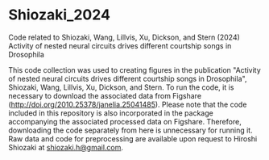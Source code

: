 # Shiozaki_2024
Code related to Shiozaki, Wang, Lillvis, Xu, Dickson, and Stern (2024) Activity of nested neural circuits drives different courtship songs in Drosophila

This code collection was used to creating figures in the publication "Activity of nested neural circuits drives different courtship songs in Drosophila", Shiozaki, Wang, Lillvis, Xu, Dickson, and Stern. To run the code, it is necessary to download the associated data from Figshare (http://doi.org/2010.25378/janelia.25041485). Please note that the code included in this repository is also incorporated in the package accompanying the associated processed data on Figshare. Therefore, downloading the code separately from here is unnecessary for running it. Raw data and code for preprocessing are available upon request to Hiroshi Shiozaki at shiozaki.h@gmail.com.
